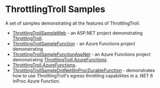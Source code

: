 # ThrottlingTroll Samples

A set of samples demonstrating all the features of ThrottlingTroll.

* [ThrottlingTrollSampleWeb](https://github.com/scale-tone/ThrottlingTroll/tree/main/samples/ThrottlingTrollSampleWeb) - an ASP.NET project demonstrating [ThrottlingTroll](https://www.nuget.org/packages/ThrottlingTroll).
* [ThrottlingTrollSampleFunction](https://github.com/scale-tone/ThrottlingTroll/tree/main/samples/ThrottlingTrollSampleFunction) - an Azure Functions project demonstrating
* [ThrottlingTrollSampleFunctionAspNet](https://github.com/scale-tone/ThrottlingTroll/tree/main/samples/ThrottlingTrollSampleFunctionAspNet) - an Azure Functions project demonstrating [ThrottlingTroll.AzureFunctions](https://www.nuget.org/packages/ThrottlingTroll.AzureFunctionsAspNet).
* [ThrottlingTroll.AzureFunctions](https://www.nuget.org/packages/ThrottlingTroll.AzureFunctions).
* [ThrottlingTrollSampleDotNet6InProcDurableFunction](https://github.com/scale-tone/ThrottlingTroll/tree/main/samples/ThrottlingTrollSampleDotNet6InProcDurableFunction) - demonstrates how to use ThrottlingTroll's egress throttling capabilities in a .NET 6 InProc Azure Function.
